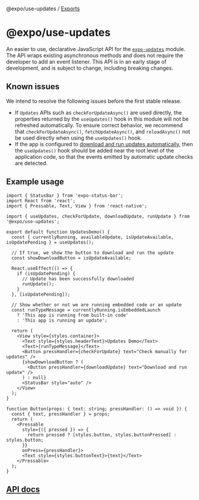 @expo/use-updates / [Exports](modules.md)

# @expo/use-updates

An easier to use, declarative JavaScript API for the [`expo-updates`](https://docs.expo.dev/versions/latest/sdk/updates/) module. The API wraps existing asynchronous methods and does not require the developer to add an event listener. This API is in an early stage of development, and is subject to change, including breaking changes.

## Known issues

We intend to resolve the following issues before the first stable release.

- If `Updates` APIs such as `checkForUpdateAsync()` are used directly, the properties returned by the `useUpdates()` hook in this module will not be refreshed automatically. To ensure correct behavior, we recommend that `checkForUpdateAsync()`, `fetchUpdateAsync()`, and `reloadAsync()` not be used directly when using the `useUpdates()` hook.
- If the app is configured to [download and run updates automatically](https://docs.expo.dev/versions/latest/config/app/#checkautomatically), then the `useUpdates()` hook should be added near the root level of the application code, so that the events emitted by automatic update checks are detected.

## Example usage

```tsx UpdatesDemo.tsx
import { StatusBar } from 'expo-status-bar';
import React from 'react';
import { Pressable, Text, View } from 'react-native';

import { useUpdates, checkForUpdate, downloadUpdate, runUpdate } from '@expo/use-updates';

export default function UpdatesDemo() {
  const { currentlyRunning, availableUpdate, isUpdateAvailable, isUpdatePending } = useUpdates();

  // If true, we show the button to download and run the update
  const showDownloadButton = isUpdateAvailable;

  React.useEffect(() => {
    if (isUpdatePending) {
      // Update has been successfully downloaded
      runUpdate();
    }
  }, [isUpdatePending]);

  // Show whether or not we are running embedded code or an update
  const runTypeMessage = currentlyRunning.isEmbeddedLaunch
    ? 'This app is running from built-in code'
    : 'This app is running an update';

  return (
    <View style={styles.container}>
      <Text style={styles.headerText}>Updates Demo</Text>
      <Text>{runTypeMessage}</Text>
      <Button pressHandler={checkForUpdate} text="Check manually for updates" />
      {showDownloadButton ? (
        <Button pressHandler={downloadUpdate} text="Download and run update" />
      ) : null}
      <StatusBar style="auto" />
    </View>
  );
}

function Button(props: { text: string; pressHandler: () => void }) {
  const { text, pressHandler } = props;
  return (
    <Pressable
      style={({ pressed }) => {
        return pressed ? [styles.button, styles.buttonPressed] : styles.button;
      }}
      onPress={pressHandler}>
      <Text style={styles.buttonText}>{text}</Text>
    </Pressable>
  );
}
```

## [API docs](docs/modules.md)
